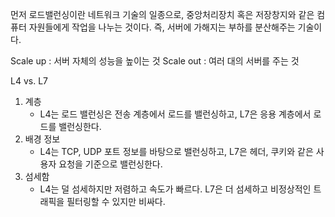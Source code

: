 먼저 로드밸런싱이란 네트워크 기술의 일종으로, 중앙처리장치 혹은 저장창지와 같은 컴퓨터 자원들에게 작업을 나누는 것이다.
즉, 서버에 가해지는 부하를 분산해주는 기술이다.

Scale up : 서버 자체의 성능을 높이는 것
Scale out : 여러 대의 서버를 주는 것

L4 vs. L7
1. 계층
    - L4는 로드 밸런싱은 전송 계층에서 로드를 밸런싱하고, L7은 응용 계층에서 로드를 밸런싱한다.
2. 배경 정보
    - L4는 TCP, UDP 포트 정보를 바탕으로 밸런싱하고, L7은 헤더, 쿠키와 같은 사용자 요청을 기준으로 밸런싱한다.
3. 섬세함
   - L4는 덜 섬세하지만 저렴하고 속도가 빠르다. L7은 더 섬세하고 비정상적인 트래픽을 필터링할 수 있지만 비싸다.
